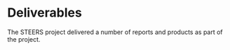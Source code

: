 # Deliverables

The STEERS project delivered a number of reports and products as part of the project. 


